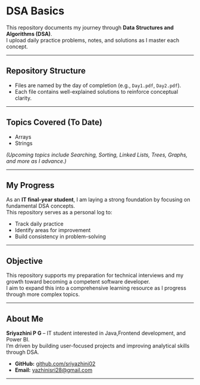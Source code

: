 # DSA Basics

This repository documents my journey through **Data Structures and Algorithms (DSA)**.  
I upload daily practice problems, notes, and solutions as I master each concept.

---

## Repository Structure

- Files are named by the day of completion (e.g., `Day1.pdf`, `Day2.pdf`).  
- Each file contains well-explained solutions to reinforce conceptual clarity.  

---

## Topics Covered (To Date)

- Arrays  
- Strings  

*(Upcoming topics include Searching, Sorting, Linked Lists, Trees, Graphs, and more as I advance.)*  

---

## My Progress

As an **IT final-year student**, I am laying a strong foundation by focusing on fundamental DSA concepts.  
This repository serves as a personal log to:

- Track daily practice  
- Identify areas for improvement  
- Build consistency in problem-solving  

---

## Objective

This repository supports my preparation for technical interviews and my growth toward becoming a competent software developer.  
I aim to expand this into a comprehensive learning resource as I progress through more complex topics.  

---

## About Me

**Sriyazhini P G** – IT student interested in Java,Frontend development, and Power BI.  
I’m driven by building user-focused projects and improving analytical skills through DSA.  

- **GitHub:** [github.com/sriyazhini02](https://github.com/sriyazhini02)  
- **Email:** yazhinisri28@gmail.com  

---
